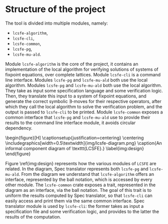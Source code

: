 # Structure of the project

The tool is divided into multiple modules, namely:

 - `lcsfe-algorithm`,
 - `lcsfe-cli`,
 - `lcsfe-common`,
 - `lcsfe-pg`,
 - `lcsfe-mu-ald`.

Module `lcsfe-algorithm` is the core of the project, it contains an implementation
of the local algorithm for verifying solutions of systems of fixpoint equations,
over complete lattices.
Module `lcsfe-cli` is a command line interface.
Modules `lcsfe-pg` and `lcsfe-mu-ald` both use the local algorithm.
Modules `lcsfe-pg` and `lcsfe-mu-ald` both use the local algorithm.
They take as input some specification language and some verification logic.
Then, they translate this input to a system of fixpoint equations, and generate
the correct symbolic $\exists$-moves for their respective operators,
after which they call the local algorithm to solve the verification problem,
and the output is passed to `lcsfe-cli` to be printed.
Module `lcsfe-common` exposes a common interface that
`lcsfe-pg` and `lcsfe-mu-ald` use to provide their results to the command line
interface module, it avoids circular dependency.

<!-- //www.plantuml.com/plantuml/png/ROy_2uCm4CNt-nH7fouHT2mYIYTdtQJ3eQSLygSawLJwtNjgnGubGnw_ztk1b26IZq-ZOVHa60CR5KR65tJVg4XFpi_nRcv80PiAkkR1FKPFDcYApc-yFHQzdbScDymsiX-fPpp94LYdFw8pnjbjV_sZPb1dgDHIDYtcIR8yUS4y7rZpH96B0kfqDIgGIj9PLYBlwQ3fJYMzeMGxoAy_ -->

\begin{figure}[H]
\captionsetup{justification=centering}
\centering
\includegraphics[width=0.5\textwidth]{img/lcsfe-diagram.png}
\caption{An informal component diagram of \texttt{LCSFE}.}
\label{img:design}
\end{figure}

Figure \ref{img:design} represents how the various modules of `LCSFE` are
related. In the diagram, Spec translator represents both `lcsfe-pg` and
`lcsfe-mu-ald`. From the diagram we understand that `lcsfe-algorithm` offers
an interface, represented by the ball notation, which is accessed by every other
module. The `lcsfe-common` crate exposes a trait, represented in the diagram
as an interface, via the ball notation.
The goal of this trait is to uniform the results computed by Spec translator,
so that `lcsfe-cli` can easily access and print them via the same
common interface.
Spec translator module is used by `lcsfe-cli`: the former
takes as input a specification file and some verification logic, and provides
to the latter the results of the computation.
